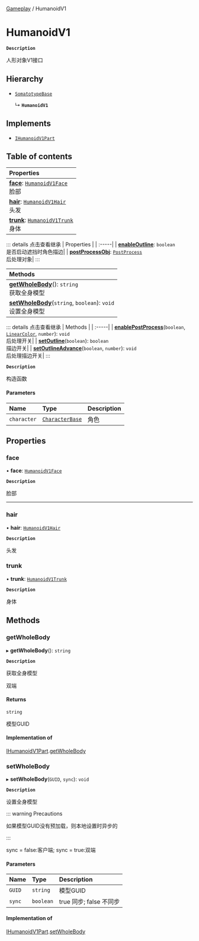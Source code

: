 [Gameplay](../modules/Gameplay.Gameplay.md) / HumanoidV1

# HumanoidV1 <Badge type="tip" text="Class" /> 

**`Description`**

人形对象V1接口

## Hierarchy

- [`SomatotypeBase`](Gameplay.SomatotypeBase.md)

  ↳ **`HumanoidV1`**

## Implements

- [`IHumanoidV1Part`](../interfaces/Gameplay.IHumanoidV1Part.md)

## Table of contents

| Properties |
| :-----|
| **[face](Gameplay.HumanoidV1.md#face)**: [`HumanoidV1Face`](Gameplay.HumanoidV1Face.md) <br> 脸部|
| **[hair](Gameplay.HumanoidV1.md#hair)**: [`HumanoidV1Hair`](Gameplay.HumanoidV1Hair.md) <br> 头发|
| **[trunk](Gameplay.HumanoidV1.md#trunk)**: [`HumanoidV1Trunk`](Gameplay.HumanoidV1Trunk.md) <br> 身体|


::: details 点击查看继承
| Properties |
| :-----|
| **[enableOutline](Gameplay.SomatotypeBase.md#enableoutline)**: `boolean` <br> 是否启动遮挡时角色描边|
| **[postProcessObj](Gameplay.SomatotypeBase.md#postprocessobj)**: [`PostProcess`](Gameplay.PostProcess.md) <br> 后处理对象|
:::


| Methods |
| :-----|
| **[getWholeBody](Gameplay.HumanoidV1.md#getwholebody)**(): `string` <br> 获取全身模型|
| **[setWholeBody](Gameplay.HumanoidV1.md#setwholebody)**(`string`, `boolean`): `void` <br> 设置全身模型|


::: details 点击查看继承
| Methods |
| :-----|
| **[enablePostProcess](Gameplay.SomatotypeBase.md#enablepostprocess)**(`boolean`, [`LinearColor`](Type.LinearColor.md), `number`): `void` <br> 后处理开关|
| **[setOutline](Gameplay.SomatotypeBase.md#setoutline)**(`boolean`): `boolean` <br> 描边开关|
| **[setOutlineAdvance](Gameplay.SomatotypeBase.md#setoutlineadvance)**(`boolean`, `number`): `void` <br> 后处理描边开关|
:::


**`Description`**

构造函数

#### Parameters

| Name | Type | Description |
| :------ | :------ | :------ |
| `character` | [`CharacterBase`](Gameplay.CharacterBase.md) | 角色 |

## Properties

### face  

• **face**: [`HumanoidV1Face`](Gameplay.HumanoidV1Face.md)

**`Description`**

脸部

___

### hair  

• **hair**: [`HumanoidV1Hair`](Gameplay.HumanoidV1Hair.md)

**`Description`**

头发


### trunk  

• **trunk**: [`HumanoidV1Trunk`](Gameplay.HumanoidV1Trunk.md)

**`Description`**

身体

## Methods

### getWholeBody  

▸ **getWholeBody**(): `string` <Badge type="tip" text="other" />

**`Description`**

获取全身模型

双端

#### Returns

`string`

模型GUID

#### Implementation of

[IHumanoidV1Part](../interfaces/Gameplay.IHumanoidV1Part.md).[getWholeBody](../interfaces/Gameplay.IHumanoidV1Part.md#getwholebody)


### setWholeBody  

▸ **setWholeBody**(`GUID`, `sync`): `void` <Badge type="tip" text="other" />

**`Description`**

设置全身模型

::: warning Precautions

如果模型GUID没有预加载，则本地设置时异步的

:::

sync = false:客户端;
sync = true:双端

#### Parameters

| Name | Type | Description |
| :------ | :------ | :------ |
| `GUID` | `string` | 模型GUID |
| `sync` | `boolean` | true 同步; false 不同步 |


#### Implementation of

[IHumanoidV1Part](../interfaces/Gameplay.IHumanoidV1Part.md).[setWholeBody](../interfaces/Gameplay.IHumanoidV1Part.md#setwholebody)
